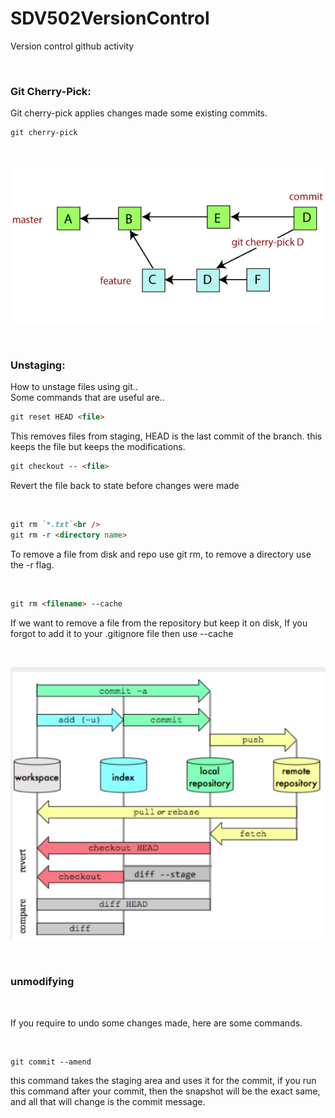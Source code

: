 # SDV502VersionControl
Version control github activity

<br />

### Git Cherry-Pick:<br /> 
Git cherry-pick applies changes made some existing commits.

```markdown
git cherry-pick
```
<br />

</p>
<p align="center"> 
<img src="images/git-cherry-pick.png" />
</p>

<br />

### Unstaging:<br /> 
How to unstage files using git..
<br />
Some commands that are useful are..
<br />

```markdown
git reset HEAD <file>
```
This removes files from staging, HEAD is the last commit of the branch.
this keeps the file but keeps the modifications.
<br />

```markdown
git checkout -- <file>
```
Revert the file back to state before changes were made 

<br />

```markdown 
git rm `*.txt`<br />
git rm -r <directory name>
```
To remove a file from disk and repo use git rm, to remove a directory use the -r flag.

<br />

```markdown
git rm <filename> --cache
```
If we want to remove a file from the repository but keep it on disk, If you forgot to add it to your .gitignore file then use --cache

<br />

</p>
<p align="center"> 
<img src="images/diagram.png" />
</p>

<br />

### unmodifying 

<br />

If you require to undo some changes made, here are some commands.

<br />

```markdown
git commit --amend
```

this command takes the staging area and uses it for the commit, if you run this command after your commit, then the snapshot will be the exact same, and all that will change is the commit message.



